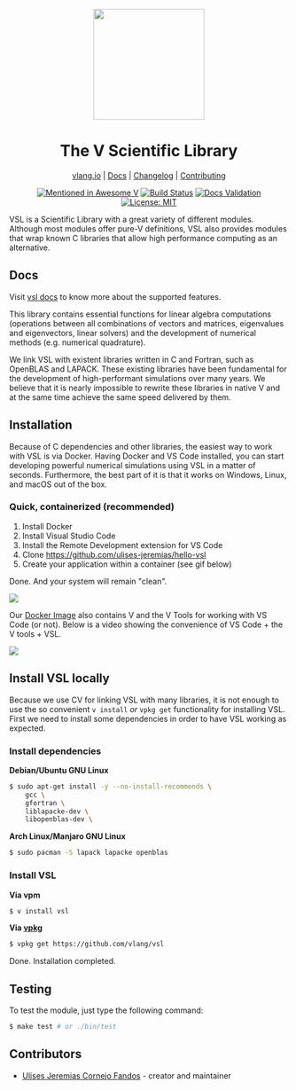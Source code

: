 <div align="center">
<p>
    <img style="width: 200px" width="200" src="https://raw.githubusercontent.com/vlang/vsl/master/static/vsl-logo.png?sanitize=true">
</p>
<h1>The V Scientific Library</h1>

[vlang.io](https://vlang.io) |
[Docs](https://vlang.github.io/vsl) |
[Changelog](#) |
[Contributing](#)

</div>
<div align="center">

[![Mentioned in Awesome V][awesomevbadge]][awesomevurl]
[![Build Status][workflowbadge]][workflowurl]
[![Docs Validation][validatedocsbadge]][validatedocsurl]
[![License: MIT][licensebadge]][licenseurl]

</div>

VSL is a Scientific Library with a great variety of different modules.
Although most modules offer pure-V definitions, VSL also provides modules
that wrap known C libraries that allow high performance computing
as an alternative.

## Docs

Visit [vsl docs](https://vlang.github.io/vsl) to know more about the supported features.

This library contains essential functions for linear algebra computations
(operations between all combinations of vectors and matrices, eigenvalues and eigenvectors,
linear solvers) and the development of numerical methods (e.g. numerical quadrature).

We link VSL with existent libraries written in C and Fortran, such as OpenBLAS and LAPACK.
These existing libraries have been fundamental for the development of high-performant
simulations over many years. We believe that it is nearly impossible to rewrite these
libraries in native V and at the same time achieve the same speed delivered by them.

## Installation

Because of C dependencies and other libraries, the easiest way to work with VSL is via Docker.
Having Docker and VS Code installed, you can start developing powerful numerical simulations
using VSL in a matter of seconds. Furthermore, the best part of it is that it works on
Windows, Linux, and macOS out of the box.

### Quick, containerized (recommended)

1. Install Docker
2. Install Visual Studio Code
3. Install the Remote Development extension for VS Code
4. Clone https://github.com/ulises-jeremias/hello-vsl
5. Create your application within a container (see gif below)

Done. And your system will remain "clean".

![](https://raw.githubusercontent.com/vlang/vsl/master/static/vscode-open-in-container.gif)

Our [Docker Image](https://hub.docker.com/repository/docker/vsl/vsl) also contains V and the V Tools for working with VS Code (or not). Below is a video showing the convenience of VS Code + the V tools + VSL.

![](https://raw.githubusercontent.com/vlang/vsl/master/static/container.gif)

## Install VSL locally

Because we use CV for linking VSL with many libraries, it is not enough to use the
so convenient `v install` _or_ `vpkg get` functionality for installing VSL.
First we need to install some dependencies in order to have VSL working as expected.

### Install dependencies

**Debian/Ubuntu GNU Linux**

```sh
$ sudo apt-get install -y --no-install-recommends \
    gcc \
    gfortran \
    liblapacke-dev \
    libopenblas-dev \
```

**Arch Linux/Manjaro GNU Linux**

```sh
$ sudo pacman -S lapack lapacke openblas
```

### Install VSL

**Via vpm**

```sh
$ v install vsl
```

**Via [vpkg](https://github.com/v-pkg/vpkg)**

```sh
$ vpkg get https://github.com/vlang/vsl
```

Done. Installation completed.

## Testing

To test the module, just type the following command:

```sh
$ make test # or ./bin/test
```

## Contributors

- [Ulises Jeremias Cornejo Fandos](https://github.com/ulises-jeremias) - creator and maintainer

[awesomevbadge]: https://awesome.re/mentioned-badge.svg
[workflowbadge]: https://github.com/vlang/vsl/workflows/CI/badge.svg
[validatedocsbadge]: https://github.com/vlang/vsl/workflows/Validate%20Docs/badge.svg
[licensebadge]: https://img.shields.io/badge/License-MIT-blue.svg
[awesomevurl]: https://github.com/vlang/awesome-v/blob/master/README.md#scientific-computing
[workflowurl]: https://github.com/vlang/vsl/commits/master
[validatedocsurl]: https://github.com/vlang/vsl/commits/master
[licenseurl]: https://github.com/vlang/vsl/blob/master/LICENSE
